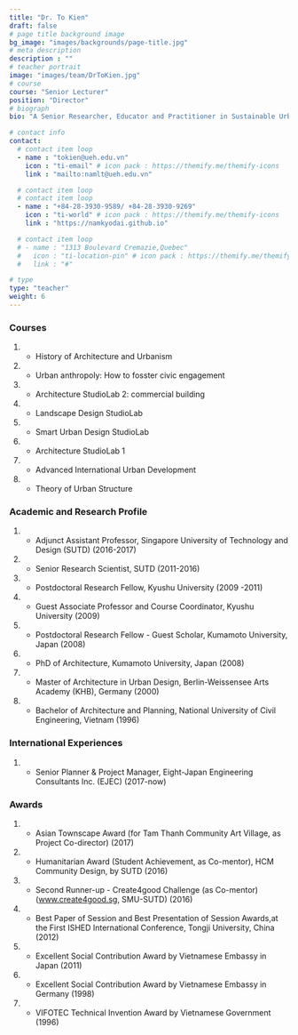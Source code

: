 ```yaml
---
title: "Dr. To Kien"
draft: false
# page title background image
bg_image: "images/backgrounds/page-title.jpg"
# meta description
description : ""
# teacher portrait
image: "images/team/DrToKien.jpg"
# course
course: "Senior Lecturer"
position: "Director"
# biograph
bio: "A Senior Researcher, Educator and Practitioner in Sustainable Urban Planning, Urban Design and Architecture, with 20+ year research-teaching-practice track at various international universities and companies, focusing on emergent Asian cities. A creative thinker, problem solver, social activist and change agent, who can work efficiently both in team and individually. Dr. Kien has also taught various modules, coordinated courses, as well as conducted a vast portfolio of academic and action research toward implementation. During his teaching process, he has gained much empirical knowledge through extensive fieldwork, interaction and collaboration with communities towards sustainability. Moreover, Dr. Kien had experience in leading a number of researches and quality publications, and delivering talks at numerous international venues. He has proudly won various grants, fellowships and awards, co-founded groups and co-lead them efficiently. Besides, he is truly well connected, not only in the Asian region but also many other countries."

# contact info
contact:
  # contact item loop
  - name : "tokien@ueh.edu.vn"
    icon : "ti-email" # icon pack : https://themify.me/themify-icons
    link : "mailto:namlt@ueh.edu.vn"

  # contact item loop
  # contact item loop
  - name : "+84-28-3930-9589/ +84-28-3930-9269"
    icon : "ti-world" # icon pack : https://themify.me/themify-icons
    link : "https://namkyodai.github.io"

  # contact item loop
  # - name : "1313 Boulevard Cremazie,Quebec"
  #   icon : "ti-location-pin" # icon pack : https://themify.me/themify-icons
  #   link : "#"

# type
type: "teacher"
weight: 6
---
```


### Courses
1. * History of Architecture and Urbanism
1. * Urban anthropoly: How to fosster civic engagement
1. * Architecture StudioLab 2: commercial building
1. * Landscape Design StudioLab
1. * Smart Urban Design StudioLab
1. * Architecture StudioLab 1
1. * Advanced International Urban Development
1. * Theory of Urban Structure

### Academic and Research Profile
1. * Adjunct Assistant Professor, Singapore University of Technology and Design (SUTD) (2016-2017) 
1. * Senior Research Scientist, SUTD (2011-2016)
1. * Postdoctoral Research Fellow, Kyushu University (2009 -2011)
1. * Guest Associate Professor and Course Coordinator, Kyushu University (2009)
1. * Postdoctoral Research Fellow - Guest Scholar, Kumamoto University, Japan (2008)
1. * PhD of Architecture, Kumamoto University, Japan (2008)
1. * Master of Architecture in Urban Design, Berlin-Weissensee Arts Academy (KHB), Germany (2000)
1. * Bachelor of Architecture and Planning, National University of Civil Engineering, Vietnam (1996)

### International Experiences
1. * Senior Planner & Project Manager, Eight-Japan Engineering Consultants Inc. (EJEC) (2017-now) 

### Awards
1. * Asian Townscape Award (for Tam Thanh Community Art Village, as Project Co-director) (2017)
1. * Humanitarian Award (Student Achievement, as Co-mentor), HCM Community Design, by SUTD (2016)
1. * Second Runner-up - Create4good Challenge (as Co-mentor) (www.create4good.sg, SMU-SUTD) (2016)
1. * Best Paper of Session and Best Presentation of Session Awards,at the First ISHED International Conference, Tongji University, China (2012)
1. * Excellent Social Contribution Award by Vietnamese Embassy in Japan (2011)
1. * Excellent Social Contribution Award by Vietnamese Embassy in Germany (1998)
1. * VIFOTEC Technical Invention Award by Vietnamese Government (1996)

<!-- ### [Click HERE for Publication](https://www.researchgate.net/profile/Kien-To) -->
